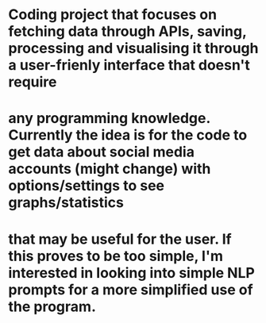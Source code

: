 # Coding project that focuses on fetching data through APIs, saving, processing and visualising it through a user-frienly interface that doesn't require
# any programming knowledge. Currently the idea is for the code to get data about social media accounts (might change) with options/settings to see graphs/statistics
# that may be useful for the user. If this proves to be too simple, I'm interested in looking into simple NLP prompts for a more simplified use of the program.
